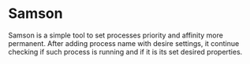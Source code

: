 # Samson
 
Samson is a simple tool to set processes priority and affinity more permanent. After adding process name with desire settings, it continue checking if such process is running and if it is its set desired properties.
